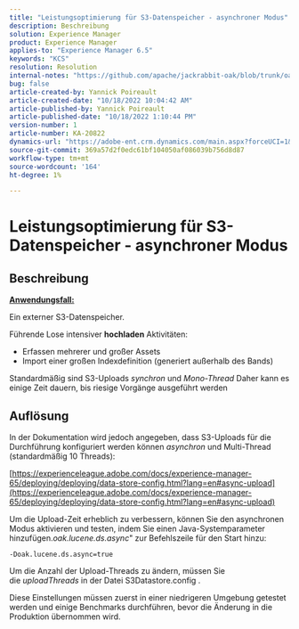 ```yaml
---
title: "Leistungsoptimierung für S3-Datenspeicher - asynchroner Modus"
description: Beschreibung
solution: Experience Manager
product: Experience Manager
applies-to: "Experience Manager 6.5"
keywords: "KCS"
resolution: Resolution
internal-notes: "https://github.com/apache/jackrabbit-oak/blob/trunk/oak-blob-plugins/src/main/java/org/apache/jackrabbit/oak/plugins/blob/AbstractSharedCachingDataStore.java#L250"
bug: false
article-created-by: Yannick Poireault
article-created-date: "10/18/2022 10:04:42 AM"
article-published-by: Yannick Poireault
article-published-date: "10/18/2022 1:10:44 PM"
version-number: 1
article-number: KA-20822
dynamics-url: "https://adobe-ent.crm.dynamics.com/main.aspx?forceUCI=1&pagetype=entityrecord&etn=knowledgearticle&id=9de13f48-cc4e-ed11-bba1-000d3a31576b"
source-git-commit: 369a57d2f0edc61bf104050af086039b756d8d87
workflow-type: tm+mt
source-wordcount: '164'
ht-degree: 1%

---
```


# Leistungsoptimierung für S3-Datenspeicher - asynchroner Modus

## Beschreibung


<u><b>Anwendungsfall:</b></u>

Ein externer S3-Datenspeicher.

Führende Lose intensiver <b>hochladen</b> Aktivitäten:

- Erfassen mehrerer und großer Assets
- Import einer großen Indexdefinition (generiert außerhalb des Bands)




Standardmäßig sind S3-Uploads *synchron* und *Mono-Thread* Daher kann es einige Zeit dauern, bis riesige Vorgänge ausgeführt werden


## Auflösung


In der Dokumentation wird jedoch angegeben, dass S3-Uploads für die Durchführung konfiguriert werden können *asynchron* und Multi-Thread (standardmäßig 10 Threads):

[https://experienceleague.adobe.com/docs/experience-manager-65/deploying/deploying/data-store-config.html?lang=en#async-upload](https://experienceleague.adobe.com/docs/experience-manager-65/deploying/deploying/data-store-config.html?lang=en#async-upload)



Um die Upload-Zeit erheblich zu verbessern, können Sie den asynchronen Modus aktivieren und testen, indem Sie einen Java-Systemparameter hinzufügen.*oak.lucene.ds.async*&quot; zur Befehlszeile für den Start hinzu:


```
-Doak.lucene.ds.async=true
```


Um die Anzahl der Upload-Threads zu ändern, müssen Sie die *uploadThreads* in der Datei S3Datastore.config .



Diese Einstellungen müssen zuerst in einer niedrigeren Umgebung getestet werden und einige Benchmarks durchführen, bevor die Änderung in die Produktion übernommen wird.
